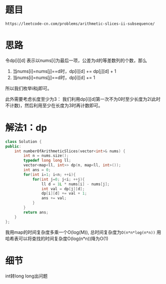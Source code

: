 # 题目
`https://leetcode-cn.com/problems/arithmetic-slices-ii-subsequence/`

# 思路
令dp[i][d] 表示以nums[i]为最后一项，公差为d的等差数列的个数，那么  
1. 当nums[i]=nums[j]==d时，dp[i][d] += dp[j][d] + 1
2. 当nums[i]=nums[j]==d时，dp[i][d] += 1

所以我们枚举i和j即可。

此外需要考虑长度至少为3：
我们利用dp[i][d]第一次不为0时至少长度为2(此时不计数)，然后利用至少在长度为3时再计数即可。

# 解法1：dp
```cpp
class Solution {
public:
    int numberOfArithmeticSlices(vector<int>& nums) {
        int n = nums.size();
        typedef long long ll;
        vector<map<ll, int>> dp(n, map<ll, int>());
        int ans = 0;
        for(int i=1; i<n; ++i){
            for(int j=0; j<i; ++j){
                ll d = 1L * nums[i] - nums[j];
                int val = dp[j][d];
                dp[i][d] += val + 1;
                ans += val;
            }
        }
        return ans;
    }
};
```
我用map的时间复杂度多乘一个O(log(M)), 总时间复杂度为`O(n*n*log(n*n))` 
用哈希表可以将查找的时间复杂度O(log(n*n))降为O(1)

# 细节
int转long long出问题